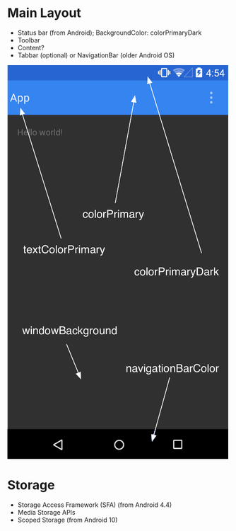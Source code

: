 # Main Layout

- Status bar (from Android); BackgroundColor: colorPrimaryDark
- Toolbar
- Content?
- Tabbar (optional) or NavigationBar (older Android OS)

![android_layout_colornames.webp](assets/android_layout_colornames.webp)

# Storage

- Storage Access Framework (SFA) (from Android 4.4)
- Media Storage APIs
- Scoped Storage (from Android 10)
